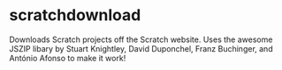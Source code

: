 # scratchdownload
Downloads Scratch projects off the Scratch website.
Uses the awesome JSZIP libary by Stuart Knightley, David Duponchel, Franz Buchinger, and António Afonso to make it work!
